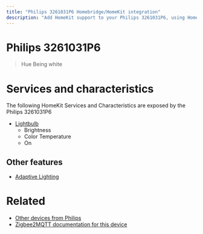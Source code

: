 ```yaml
---
title: "Philips 3261031P6 Homebridge/HomeKit integration"
description: "Add HomeKit support to your Philips 3261031P6, using Homebridge, Zigbee2MQTT and homebridge-z2m."
---
```

<!---
This file has been GENERATED using src/docgen/docgen.ts
DO NOT EDIT THIS FILE MANUALLY!
-->
# Philips 3261031P6
> Hue Being white


# Services and characteristics
The following HomeKit Services and Characteristics are exposed by
the Philips 3261031P6

* [Lightbulb](../../light.md)
  * Brightness
  * Color Temperature
  * On


## Other features
* [Adaptive Lighting](../../light.md)


# Related
* [Other devices from Philips](../index.md#philips)
* [Zigbee2MQTT documentation for this device](https://www.zigbee2mqtt.io/devices/3261031P6.html)